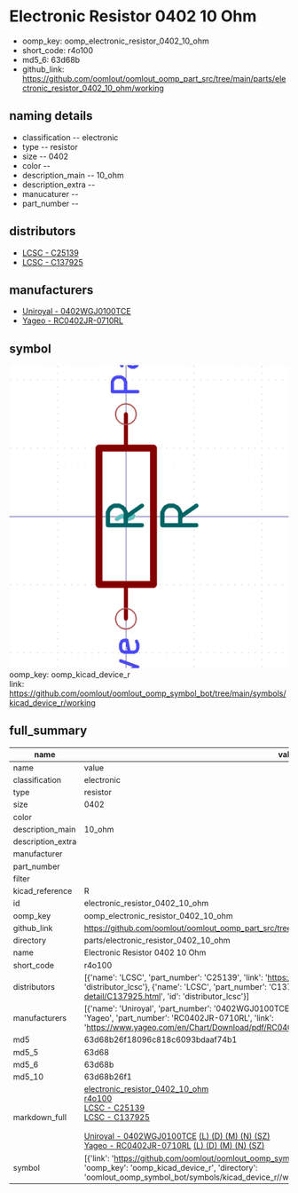 # Electronic Resistor 0402 10 Ohm

  
* oomp_key: oomp_electronic_resistor_0402_10_ohm 
* short_code: r4o100
* md5_6: 63d68b  
* github_link: https://github.com/oomlout/oomlout_oomp_part_src/tree/main/parts/electronic_resistor_0402_10_ohm/working  
## naming details
* classification -- electronic
* type -- resistor
* size -- 0402
* color -- 
* description_main -- 10_ohm
* description_extra -- 
* manucaturer -- 
* part_number -- 

## distributors
* [LCSC - C25139](https://lcsc.com/product-detail/C25139.html)  
* [LCSC - C137925](https://lcsc.com/product-detail/C137925.html)  

## manufacturers
* [Uniroyal - 0402WGJ0100TCE]()  
* [Yageo - RC0402JR-0710RL](https://www.yageo.com/en/Chart/Download/pdf/RC0402JR-0710RL)  

## symbol

![](symbol/0/working/working_600.png)  
oomp_key: oomp_kicad_device_r  
link: https://github.com/oomlout/oomlout_oomp_symbol_bot/tree/main/symbols/kicad_device_r/working  


## full_summary
| name | value | 
| --- | --- | 
| name | value | 
| classification | electronic | 
| type | resistor | 
| size | 0402 | 
| color |  | 
| description_main | 10_ohm | 
| description_extra |  | 
| manufacturer |  | 
| part_number |  | 
| filter |  | 
| kicad_reference | R | 
| id | electronic_resistor_0402_10_ohm | 
| oomp_key | oomp_electronic_resistor_0402_10_ohm | 
| github_link | https://github.com/oomlout/oomlout_oomp_part_src/tree/main/parts/electronic_resistor_0402_10_ohm/working | 
| directory | parts/electronic_resistor_0402_10_ohm | 
| name | Electronic Resistor 0402 10 Ohm | 
| short_code | r4o100 | 
| distributors | [{'name': 'LCSC', 'part_number': 'C25139', 'link': 'https://lcsc.com/product-detail/C25139.html', 'id': 'distributor_lcsc'}, {'name': 'LCSC', 'part_number': 'C137925', 'link': 'https://lcsc.com/product-detail/C137925.html', 'id': 'distributor_lcsc'}] | 
| manufacturers | [{'name': 'Uniroyal', 'part_number': '0402WGJ0100TCE', 'link': '', 'id': 'manufacturer_uniroyal'}, {'name': 'Yageo', 'part_number': 'RC0402JR-0710RL', 'link': 'https://www.yageo.com/en/Chart/Download/pdf/RC0402JR-0710RL', 'id': 'manufacturer_yageo'}] | 
| md5 | 63d68b26f18096c818c6093bdaaf74b1 | 
| md5_5 | 63d68 | 
| md5_6 | 63d68b | 
| md5_10 | 63d68b26f1 | 
| markdown_full | [electronic_resistor_0402_10_ohm](https://github.com/oomlout/oomlout_oomp_part_src/tree/main/parts/electronic_resistor_0402_10_ohm/working)<br>[r4o100](https://github.com/oomlout/oomlout_oomp_part_src/tree/main/parts/electronic_resistor_0402_10_ohm/working)<br>[LCSC - C25139<br>](https://lcsc.com/product-detail/C25139.html)[LCSC - C137925<br>](https://lcsc.com/product-detail/C137925.html)<br>[Uniroyal - 0402WGJ0100TCE]() [(L)  ](https://www.lcsc.com/search?q=0402WGJ0100TCE)[(D)  ](https://www.digikey.com/en/products?,keywords=0402WGJ0100TCE)[(M)  ](https://www.mouser.com/Search/Refine?Keyword=0402WGJ0100TCE)[(N)  ](https://www.newark.com/search?st=0402WGJ0100TCE)[(SZ)  ](https://so.szlcsc.com/global.html?k=0402WGJ0100TCE)<br>[Yageo - RC0402JR-0710RL](https://www.yageo.com/en/Chart/Download/pdf/RC0402JR-0710RL) [(L)  ](https://www.lcsc.com/search?q=RC0402JR-0710RL)[(D)  ](https://www.digikey.com/en/products?,keywords=RC0402JR-0710RL)[(M)  ](https://www.mouser.com/Search/Refine?Keyword=RC0402JR-0710RL)[(N)  ](https://www.newark.com/search?st=RC0402JR-0710RL)[(SZ)  ](https://so.szlcsc.com/global.html?k=RC0402JR-0710RL)<br> | 
| symbol | [{'link': 'https://github.com/oomlout/oomlout_oomp_symbol_bot/tree/main/symbols/kicad_device_r', 'oomp_key': 'oomp_kicad_device_r', 'directory': 'oomlout_oomp_symbol_bot/symbols/kicad_device_r//working/working.kicad_sym'}] | 
